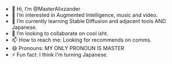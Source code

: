 - 👋 Hi, I’m @MasterAlixzander
- 👀 I’m interested in Augmented Intelligence, music and video.
- 🌱 I’m currently learning Stable Diffusion and adjacent tools AND Japanese.
- 💞️ I’m looking to collaborate on cool isht.
- 📫 How to reach me: Looking for recommends on comms.
- 😄 Pronouns: MY ONLY PRONOUN IS MASTER
- ⚡ Fun fact: I think I'm turning Japanese. 

<!---
MasterAlixzander/MasterAlixzander is a ✨ special ✨ repository because its `README.md` (this file) appears on your GitHub profile.
You can click the Preview link to take a look at your changes.
--->
